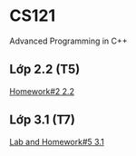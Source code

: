 # CS121
Advanced Programming in C++
## Lớp 2.2 (T5)
[Homework#2 2.2](https://classroom.github.com/a/ikvsDsIf)

## Lớp 3.1 (T7)
[Lab and Homework#5 3.1](https://classroom.github.com/a/FtLCP6AB)
